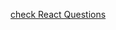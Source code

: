 [check React Questions](https://github.com/sudheerj/reactjs-interview-questions/blob/master/README.md#what-is-virtual-dom)
